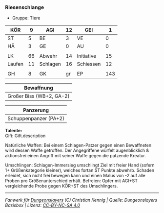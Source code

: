 ### Riesenschlange  
- Gruppe: Tiere  

| KÖR | 9 | AGI | 12 | GEI | 1 |
| --- | --- | --- | --- | --- | --- |
| ST | 5 | BE | 3 | VE | 0 |
| HÄ | 3 | GE | 0 | AU | 0 |
|  |  |  |  |  |  |
| LK | 66 | Abwehr | 14 | Initiative | 15 |
| Laufen | 11 | Schlagen | 16 | Schiessen | 12 |
|  |  |  |  |  |  |
| GH | 8 | GK | gr | EP | 143 |


| Bewaffnung |
| --- |
| Großer Biss (WB+2, GA-2) |


| Panzerung |
| --- |
| Schuppenpanzer (PA+2) |


**Talente:**  
Gift: Gift.description

Natürliche Waffen: Bei einem Schlagen-Patzer gegen einen Bewaffneten wird dessen Waffe getroffen. Der Angegriffene würfelt augenblicklich & aktionsfrei einen Angriff mit seiner Waffe gegen die patzende Kreatur.

Umschlingen: Schlagen-Immersieg umschlingt Ziel mit freier Hand (sofern 1+ Größenkategorie kleiner), welches fortan ST Punkte abwehrb. Schaden erleidet, sich nicht frei bewegen kann und einen Malus von -2 auf alle Proben pro Größenunterschied erhält. Befreien: Opfer mit AGI+ST vergleichende Probe gegen KÖR+ST des Umschlingers.





___
*Fanwerk für [Dungeonslayers](https://www.dungeonslayers.net/) (C) Christian Kennig | Quelle: Dungeonslayers Basisbox | Lizenz: [CC-BY-NC-SA 4.0](https://creativecommons.org/licenses/by-nc-sa/4.0/deed.de)*